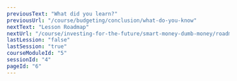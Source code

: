 ```yaml
---
previousText: "What did you learn?"
previousUrl: "/course/budgeting/conclusion/what-do-you-know"
nextText: "Lesson Roadmap"
nextUrl: "/course/investing-for-the-future/smart-money-dumb-money/roadmap"
lastLession: "false"
lastSession: "true"
courseModuleId: "5"
sessionId: "4"
pageId: "6"
---
```



